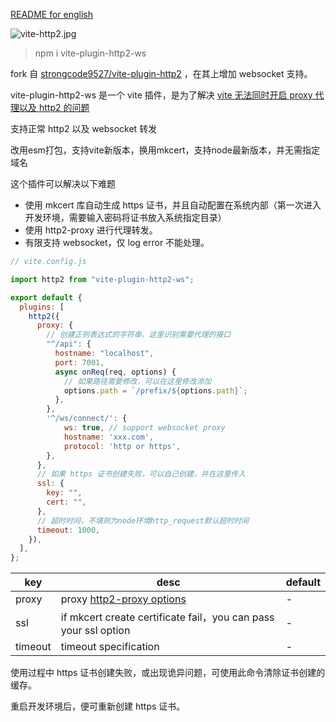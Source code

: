 [README for english](https://github.com/YujiaCheng1996/vite-plugin-http2/blob/master/README-en.md)

![vite-http2.jpg](http://tva1.sinaimg.cn/large/005KcNyUly1gzhr1ei0b4j30gj04hjrg.jpg)

> npm i vite-plugin-http2-ws

fork 自 [strongcode9527/vite-plugin-http2](https://github.com/strongcode9527/vite-plugin-http2) ，在其上增加 websocket 支持。

vite-plugin-http2-ws 是一个 vite 插件，是为了解决 [vite 无法同时开启 proxy 代理以及 http2 的问题](https://github.com/vitejs/vite/issues/484)

支持正常 http2 以及 websocket 转发

改用esm打包，支持vite新版本，换用mkcert，支持node最新版本，并无需指定域名

这个插件可以解决以下难题

- 使用 mkcert 库自动生成 https 证书，并且自动配置在系统内部（第一次进入开发环境，需要输入密码将证书放入系统指定目录）
- 使用 http2-proxy 进行代理转发。
- 有限支持 websocket，仅 log error 不能处理。

```javascript
// vite.config.js

import http2 from "vite-plugin-http2-ws";

export default {
  plugins: [
    http2({
      proxy: {
        // 创建正则表达式的字符串，这里识别需要代理的接口
        "^/api": {
          hostname: "localhost",
          port: 7001,
          async onReq(req, options) {
            // 如果路径需要修改，可以在这里修改添加
            options.path = `/prefix/${options.path}`;
          },
        },
        '^/ws/connect/': {
            ws: true, // support websocket proxy
            hostname: 'xxx.com',
            protocol: 'http or https',
        },
      },
      // 如果 https 证书创建失败，可以自己创建，并在这里传入
      ssl: {
        key: "",
        cert: "",
      },
      // 超时时间，不填则为node环境http_request默认超时时间
      timeout: 1000,
    }),
  ],
};
```

| key               | desc                                                                                        | default       |
| ----------------- | ------------------------------------------------------------------------------------------- | ------------- |
| proxy             | proxy [http2-proxy options](https://github.com/nxtedition/node-http2-proxy#options)         | -             |
| ssl               | if mkcert create certificate fail，you can pass your ssl option                            | -             |
| timeout           | timeout specification                                                                       | -             |

使用过程中 https 证书创建失败，或出现诡异问题，可使用此命令清除证书创建的缓存。

重启开发环境后，便可重新创建 https 证书。

